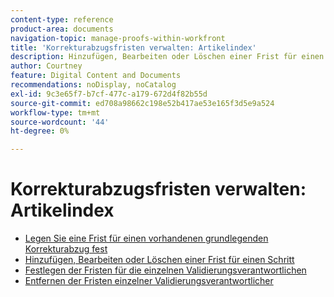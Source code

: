 ```yaml
---
content-type: reference
product-area: documents
navigation-topic: manage-proofs-within-workfront
title: 'Korrekturabzugsfristen verwalten: Artikelindex'
description: Hinzufügen, Bearbeiten oder Löschen einer Frist für einen Schritt
author: Courtney
feature: Digital Content and Documents
recommendations: noDisplay, noCatalog
exl-id: 9c3e65f7-b7cf-477c-a179-672d4f82b55d
source-git-commit: ed708a98662c198e52b417ae53e165f3d5e9a524
workflow-type: tm+mt
source-wordcount: '44'
ht-degree: 0%

---
```


# Korrekturabzugsfristen verwalten: Artikelindex

* [Legen Sie eine Frist für einen vorhandenen grundlegenden Korrekturabzug fest](../../../../review-and-approve-work/proofing/managing-proofs-within-workfront/manage-proof-deadlines/set-deadline-basic-proof.md)
* [Hinzufügen, Bearbeiten oder Löschen einer Frist für einen Schritt](../../../../review-and-approve-work/proofing/managing-proofs-within-workfront/manage-proof-deadlines/add-edit-delete-deadline.md)
* [Festlegen der Fristen für die einzelnen Validierungsverantwortlichen](../../../../review-and-approve-work/proofing/managing-proofs-within-workfront/manage-proof-deadlines/set-individual-deadlines.md)
* [Entfernen der Fristen einzelner Validierungsverantwortlicher](../../../../review-and-approve-work/proofing/managing-proofs-within-workfront/manage-proof-deadlines/remove-individual-deadlines.md)

